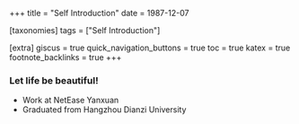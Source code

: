 +++
title = "Self Introduction"
date = 1987-12-07

[taxonomies]
tags = ["Self Introduction"]

[extra]
giscus = true
quick_navigation_buttons = true
toc = true
katex = true
footnote_backlinks = true
+++

### Let life be beautiful!

* Work at NetEase Yanxuan
* Graduated from Hangzhou Dianzi University

